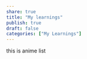 ```yaml
---
share: true
title: "My learnings"
publish: true
draft: false
categories: ["My Learnings"]
---
```

this is anime list
